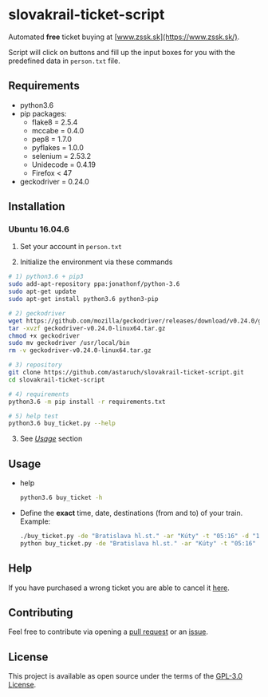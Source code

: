 # slovakrail-ticket-script

Automated **free** ticket buying at [www.zssk.sk](https://www.zssk.sk/).

Script will click on buttons and fill up the input boxes for you with the predefined data in `person.txt` file.

## Requirements
- python3.6
- pip packages:
  - flake8 = 2.5.4
  - mccabe = 0.4.0
  - pep8 = 1.7.0
  - pyflakes = 1.0.0
  - selenium = 2.53.2
  - Unidecode = 0.4.19
  - Firefox < 47
- geckodriver = 0.24.0

## Installation

### Ubuntu 16.04.6

1. Set your account in `person.txt`

2. Initialize the environment via these commands

```sh
# 1) python3.6 + pip3
sudo add-apt-repository ppa:jonathonf/python-3.6
sudo apt-get update
sudo apt-get install python3.6 python3-pip

# 2) geckodriver
wget https://github.com/mozilla/geckodriver/releases/download/v0.24.0/geckodriver-v0.24.0-linux64.tar.gz
tar -xvzf geckodriver-v0.24.0-linux64.tar.gz
chmod +x geckodriver
sudo mv geckodriver /usr/local/bin
rm -v geckodriver-v0.24.0-linux64.tar.gz

# 3) repository
git clone https://github.com/astaruch/slovakrail-ticket-script.git
cd slovakrail-ticket-script

# 4) requirements
python3.6 -m pip install -r requirements.txt

# 5) help test
python3.6 buy_ticket.py --help
```

3. See [*Usage*](https://github.com/astaruch/slovakrail-ticket-script#usage) section

## Usage

* help
	```sh
	python3.6 buy_ticket -h
	```

* Define the **exact** time, date, destinations (from and to) of your train.<br>Example:<br>
	```sh
	./buy_ticket.py -de "Bratislava hl.st." -ar "Kúty" -t "05:16" -d "18.03.2019"
	python buy_ticket.py -de "Bratislava hl.st." -ar "Kúty" -t "05:16" -d "18.03.2019"
	```

## Help

If you have purchased a wrong ticket you are able to cancel it [here](https://ikvc.slovakrail.sk/inet-sales-reimb/pages/connection/search.xhtml).

## Contributing

Feel free to contribute via opening a [pull request](https://help.github.com/articles/creating-a-pull-request/) or an [issue](https://help.github.com/articles/creating-an-issue/).

## License

This project is available as open source under the terms of the [GPL-3.0 License](https://github.com/europ/slovakrail-ticket-script/blob/master/LICENSE).

